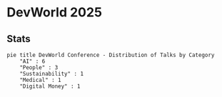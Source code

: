 # DevWorld 2025

## Stats

```mermaid
pie title DevWorld Conference - Distribution of Talks by Category
    "AI" : 6
    "People" : 3
    "Sustainability" : 1
    "Medical" : 1
    "Digital Money" : 1
```